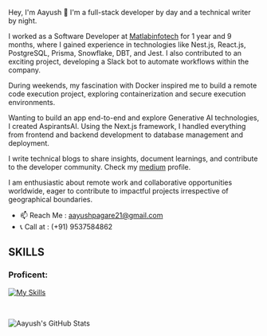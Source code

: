 Hey, I'm Aayush 👋
I'm a full-stack developer by day and a technical writer by night.

I worked as a Software Developer at [Matlabinfotech](https://www.matlabinfotech.com) for 1 year and 9 months, where I gained experience in technologies like Nest.js, React.js, PostgreSQL, Prisma, Snowflake, DBT, and Jest. I also contributed to an exciting project, developing a Slack bot to automate workflows within the company.

During weekends, my fascination with Docker inspired me to build a remote code execution project, exploring containerization and secure execution environments.

Wanting to build an app end-to-end and explore Generative AI technologies, I created AspirantsAI. Using the Next.js framework, I handled everything from frontend and backend development to database management and deployment.

I write technical blogs to share insights, document learnings, and contribute to the developer community. Check my [medium](https://medium.com/@aayushpagare21) profile.

I am enthusiastic about remote work and collaborative opportunities worldwide, eager to contribute to impactful projects irrespective of geographical boundaries.

- 📫 Reach Me : aayushpagare21@gmail.com
- 📞 Call at : (+91) 9537584862

## SKILLS
### Proficent: 
[![My Skills](https://skillicons.dev/icons?i=ts,next,nest,postgres,prisma,jest,vercel)](https://skillicons.dev)

&nbsp; 
&nbsp; 

![Aayush's GitHub Stats](https://github-readme-stats.vercel.app/api?username=aayushpagare21-compcoder&show_icons=true&hide_border=true&title_color=fff&icon_color=79ff97&text_color=9f9f9f&bg_color=151515)
